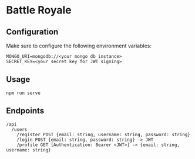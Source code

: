 # Battle Royale

## Configuration

Make sure to configure the following environment variables:

```
MONGO_URI=mongodb://<your mongo db instance>
SECRET_KEY=<your secret key for JWT signing>
```

## Usage

```
npm run serve
```

## Endpoints

```
/api
  /users
    /register POST {email: string, username: string, password: string}
    /login POST {email: string, password: string} -> JWT
    /profile GET [Authentication: Bearer <JWT>] -> {email: string, username: string}
```
